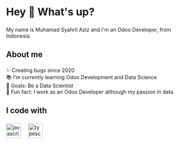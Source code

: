 <h1 align="left">Hey 👋 What's up?</h1>

###

<p align="left">My name is Muhamad Syahril Aziz and I'm an Odoo Developer, from Indonesia</p>

###

<h2 align="left">About me</h2>

###

<p align="left">✨ Creating bugs since 2020<br>📚 I'm currently learning Odoo Development and Data Science<br>🎯 Goals: Be a Data Scientist<br>🎲 Fun fact: I work as an Odoo Developer although my passion in data</p>

###

<h2 align="left">I code with</h2>

###

<div align="left">
  <img src="https://cdn.jsdelivr.net/gh/devicons/devicon/icons/javascript/javascript-original.svg" height="40" alt="javascript logo"  />
  <img width="12" />
  <img src="https://cdn.jsdelivr.net/gh/devicons/devicon/icons/python/python-original.svg" height="40" alt="typescript logo"  />
  <img width="12" />
</div>

###

